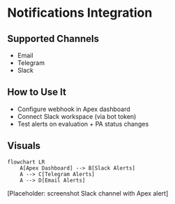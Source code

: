 # Notifications Integration

## Supported Channels
- Email  
- Telegram  
- Slack  

## How to Use It
- Configure webhook in Apex dashboard  
- Connect Slack workspace (via bot token)  
- Test alerts on evaluation + PA status changes  

## Visuals
```mermaid
flowchart LR
    A[Apex Dashboard] --> B[Slack Alerts]
    A --> C[Telegram Alerts]
    A --> D[Email Alerts]
```

[Placeholder: screenshot Slack channel with Apex alert]
